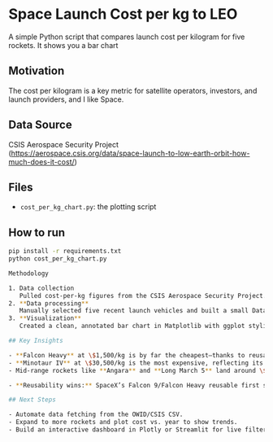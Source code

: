 # Space Launch Cost per kg to LEO

A simple Python script that compares launch cost per kilogram for five rockets.
It shows you a bar chart 

## Motivation
The cost per kilogram is a key metric for satellite operators, investors, and launch providers, and I like Space.

## Data Source
CSIS Aerospace Security Project  
(https://aerospace.csis.org/data/space-launch-to-low-earth-orbit-how-much-does-it-cost/)

## Files
- `cost_per_kg_chart.py`: the plotting script

## How to run
```bash
pip install -r requirements.txt
python cost_per_kg_chart.py

Methodology

1. Data collection
   Pulled cost-per-kg figures from the CSIS Aerospace Security Project.  
2. **Data processing**  
   Manually selected five recent launch vehicles and built a small DataFrame.  
3. **Visualization**  
   Created a clean, annotated bar chart in Matplotlib with ggplot styling.

## Key Insights

- **Falcon Heavy** at \$1,500/kg is by far the cheapest—thanks to reusability.  
- **Minotaur IV** at \$30,500/kg is the most expensive, reflecting its niche government role.  
- Mid‑range rockets like **Angara** and **Long March 5** land around \$4,500–7,900/kg.

- **Reusability wins:** SpaceX’s Falcon 9/Falcon Heavy reusable first stages have reduced launch costs, showing how reusability is transforming the economics of space access.  

## Next Steps

- Automate data fetching from the OWID/CSIS CSV.  
- Expand to more rockets and plot cost vs. year to show trends.  
- Build an interactive dashboard in Plotly or Streamlit for live filtering.
